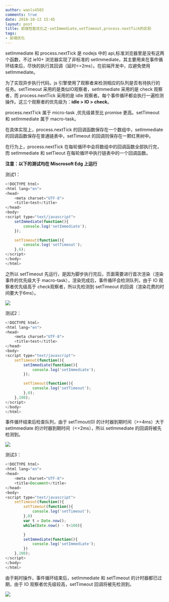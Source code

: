 ```yaml
---
author: wanls4583
comments: true
date: 2018-10-12 15:45
layout: post
title: 前端性能优化之-setImmediate,setTimeout,process.nextTick的区别
tags:
- 前端优化
---
```


setImmediate 和 process.nextTick 是 nodejs 中的 api,标准浏览器里是没有这两个函数，不过 ie10+ 浏览器实现了非标准的 setImmediate，其主要用来在事件循环结束后，尽快的执行其回调（延时<=2ms）。在前端开发中，应避免使用 setImmediate。

为了实现异步执行代码，js 引擎使用了观察者来检测相应的队列是否有待执行的任务。setTimeout 采用的是类似IO观察者，setImmediate 采用的是 check 观察者，而 process.nextTick 采用的是 idle 观察者。每个事件循环都会执行一遍检测操作。这三个观察者的优先级为：**idle > IO > check**。

process.nextTick 属于 micro-task ,优先级甚至比 promise 更高。setTimeout 和 setImmediate 属于 macro-task。

在具体实现上，process.nextTick 的回调函数保存在一个数组中，setImmediate 的回调函数保存在普通链表中，setTimeout 的回调则保存在一颗红黑树中。

在行为上，process.nextTick 在每轮循环中会将数组中的回调函数全部执行完，而 setImmediate 和 setTieout  在每轮循环中执行链表中的一个回调函数。

**注意：以下的测试均在 Miscrosoft Edg 上运行**

测试1：
```javascript
<!DOCTYPE html>
<html lang="en">
<head>
	<meta charset="UTF-8">
	<title>test</title>
</head>
<body>
<script type="text/javascript">
	setImmediate(function(){
		console.log('setImmediate');
	});

	setTimeout(function(){
		console.log('setTimeout');
	},6);
</script>
</body>
</html>
```
之所以 setTimeout 先运行，是因为脚步执行完后，页面需要进行首次渲染（渲染事件的优先级大于 macro-task），渲染完成后，事件循环会检测队列，由于 IO 观察者优先级高于 check观察者，所以先检测到 setTimeout 的回调（渲染花费的时间要大于6ms）。

![](http://wanls4583.github.io/images/posts/前端优化/setImmediate-1.png)

测试2：

```javascript
<!DOCTYPE html>
<html lang="en">
<head>
	<meta charset="UTF-8">
	<title>test</title>
</head>
<body>
<script type="text/javascript">
	setTimeout(function(){
		setImmediate(function(){
			console.log('setImmediate');
		});

		setTimeout(function(){
			console.log('setTimeout');
		},0);
	},100);
</script>
</body>
</html>
```
事件循环结束后检查队列，由于 setTimout(0) 的计时器到期时间（>=4ms）大于 setImmediate 的计时器到期时间（<=2ms），所以 setImmediate 的回调将被先检测到。

![](http://wanls4583.github.io/images/posts/前端优化/setImmediate-2.png)

测试3：
```javascript
<!DOCTYPE html>
<html lang="en">
<head>
	<meta charset="UTF-8">
	<title>Document</title>
</head>
<body>
<script type="text/javascript">
	setTimeout(function(){
		setTimeout(function(){
			console.log('setTimeout');
		},0)
		var t = Date.now();
		while(Date.now() - t<100){

		}
		setImmediate(function(){
			console.log('setImmediate');
		})
	},100);
</script>
</body>
</html>
```
由于耗时操作，事件循环结束后，setImmediate 和 setTimeout 的计时器都已过期，由于 IO 观察者优先级较高，setTimeout 回调将被先检测到。

![](http://wanls4583.github.io/images/posts/前端优化/setImmediate-3.png)
